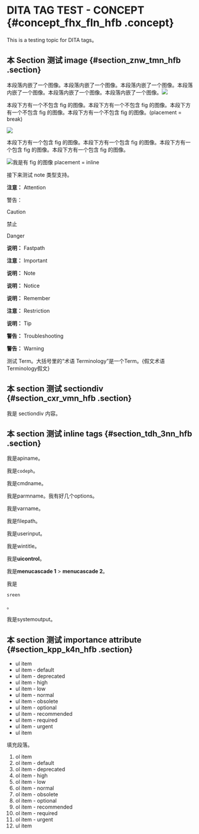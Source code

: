 # DITA TAG TEST - CONCEPT {#concept_fhx_fln_hfb .concept}

This is a testing topic for DITA tags。

## 本 Section 测试 image {#section_znw_tmn_hfb .section}

本段落内嵌了一个图像。本段落内嵌了一个图像。本段落内嵌了一个图像。本段落内嵌了一个图像。本段落内嵌了一个图像。本段落内嵌了一个图像。![](http://aliware-images.oss-cn-hangzhou.aliyuncs.com/test/docker.png)

本段下方有一个不包含 fig 的图像。本段下方有一个不包含 fig 的图像。本段下方有一个不包含 fig 的图像。本段下方有一个不包含 fig 的图像。\(placement = break\)

![](http://aliware-images.oss-cn-hangzhou.aliyuncs.com/arms/pg_bm_overview.png)

本段下方有一个包含 fig 的图像。本段下方有一个包含 fig 的图像。本段下方有一个包含 fig 的图像。本段下方有一个包含 fig 的图像。

 ![](http://aliware-images.oss-cn-hangzhou.aliyuncs.com/arms/pg_bm_overview.png "我是有 fig 的图像 placement = inline") 

接下来测试 note 类型支持。

**注意：** Attention

警告：

Caution

禁止

Danger

**说明：** Fastpath

**注意：** Important

**说明：** Note

**说明：** Notice

**说明：** Remember

**注意：** Restriction

**说明：** Tip

**警告：** Troubleshooting

**警告：** Warning

测试 Term。大括号里的“术语 Terminology”是一个Term。\{假文术语 Terminology假文\}

## 本 section 测试 sectiondiv {#section_cxr_vmn_hfb .section}

我是 sectiondiv 内容。

## 本 section 测试 inline tags {#section_tdh_3nn_hfb .section}

我是apiname。

我是`codeph`。

我是cmdname。

我是parmname。我有好几个options。

我是varname。

我是filepath。

我是userinput。

我是wintitle。

我是**uicontrol**。

我是**menucascade 1** \> **menucascade 2**。

我是

```screen
sreen
```

。

我是systemoutput。

## 本 section 测试 importance attribute {#section_kpp_k4n_hfb .section}

-   ul item
-   ul item - default
-   ul item - deprecated
-   ul item - high
-   ul item - low
-   ul item - normal
-   ul item - obsolete
-   ul item - optional
-   ul item - recommended
-   ul item - required
-   ul item - urgent
-   ul item

填充段落。

1.  ol item
2.  ol item - default
3.  ol item - deprecated
4.  ol item - high
5.  ol item - low
6.  ol item - normal
7.  ol item - obsolete
8.  ol item - optional
9.  ol item - recommended
10. ol item - required
11. ol item - urgent
12. ul item

